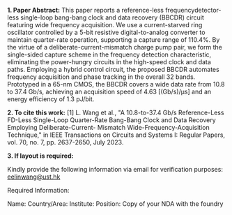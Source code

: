 **1. Paper Abstract:**
This paper reports a reference-less frequencydetector-less single-loop bang-bang clock and data recovery
(BBCDR) circuit featuring wide frequency acquisition. We use
a current-starved ring oscillator controlled by a 5-bit resistive
digital-to-analog converter to maintain quarter-rate operation,
supporting a capture range of 110.4%. By the virtue of a
deliberate-current-mismatch charge pump pair, we form the
single-sided capture scheme in the frequency detection characteristic, eliminating the power-hungry circuits in the high-speed
clock and data paths. Employing a hybrid control circuit, the
proposed BBCDR automates frequency acquisition and phase
tracking in the overall 32 bands. Prototyped in a 65-nm CMOS,
the BBCDR covers a wide data rate from 10.8 to 37.4 Gb/s,
achieving an acquisition speed of 4.63 [(Gb/s)/µs] and an energy
efficiency of 1.3 pJ/bit.

**2. To cite this work:**
[1] L. Wang et al., "A 10.8-to-37.4 Gb/s Reference-Less FD-Less Single-Loop Quarter-Rate Bang-Bang Clock and Data Recovery Employing Deliberate-Current- Mismatch Wide-Frequency-Acquisition Technique," in IEEE Transactions on Circuits and Systems I: Regular Papers, vol. 70, no. 7, pp. 2637-2650, July 2023.

**3. If layout is required:**

Kindly provide the following information via email for verification purposes: eelinwang@ust.hk

Required Information:

Name: Country/Area: Institute: Position: Copy of your NDA with the foundry
